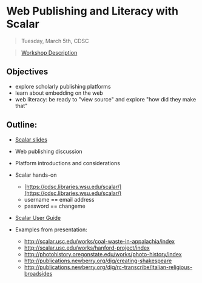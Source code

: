 # Web Publishing and Literacy with Scalar

> Tuesday, March 5th, CDSC

> [Workshop Description](https://cdsc.libraries.wsu.edu/workshop/2019-cdsc-spring-symposium-workshops-using-scalar-for-history-and-perceptions-of-place-with-andrew-gillreath-brown/)

## Objectives

- explore scholarly publishing platforms
- learn about embedding on the web
- web literacy: be ready to "view source" and explore "how did they make that"

## Outline: 

- [Scalar slides](https://docs.google.com/presentation/d/1z2ayxx17p38MJ8mGBKkxsBrieo2eV9tmyJDMbBs3LQo/edit?usp=sharing)
- Web publishing discussion
- Platform introductions and considerations
- Scalar hands-on
    - [https://cdsc.libraries.wsu.edu/scalar/](https://cdsc.libraries.wsu.edu/scalar/)
    - username == email address
    - password == changeme
    
- [Scalar User Guide](http://scalar.usc.edu/works/guide2/index)
- Examples from presentation:
    - http://scalar.usc.edu/works/coal-waste-in-appalachia/index
    - http://scalar.usc.edu/works/hanford-project/index
    - http://photohistory.oregonstate.edu/works/photo-history/index 
    - http://publications.newberry.org/dig/creating-shakespeare
    - http://publications.newberry.org/dig/rc-transcribe/italian-religious-broadsides
